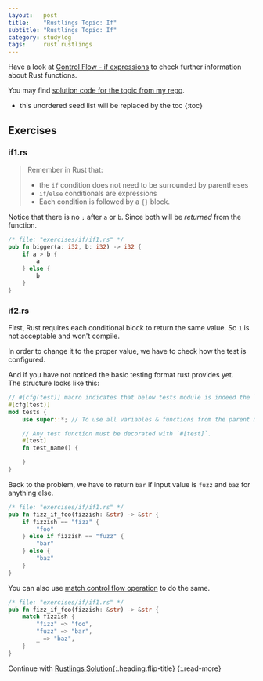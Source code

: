 ```yaml
---
layout:   post
title:    "Rustlings Topic: If"
subtitle: "Rustlings Topic: If"
category: studylog
tags:     rust rustlings
---
```


Have a look at [Control Flow - if expressions] to check further information about Rust functions.

You may find [solution code for the topic from my repo].

[Control Flow - if expressions]: https://doc.rust-lang.org/book/ch03-05-control-flow.html#if-expressions
[solution code for the topic from my repo]: https://github.com/LazyRen/rustlings-solution/tree/main/exercises/if

<!--more-->

* this unordered seed list will be replaced by the toc
{:toc}

## Exercises

### if1.rs

> Remember in Rust that:
>
> * the `if` condition does not need to be surrounded by parentheses
> * `if`/`else` conditionals are expressions
> * Each condition is followed by a `{}` block.

Notice that there is no `;` after `a` or `b`. Since both will be *returned* from the function.

```rust
/* file: "exercises/if/if1.rs" */
pub fn bigger(a: i32, b: i32) -> i32 {
    if a > b {
        a
    } else {
        b
    }
}
```

### if2.rs

First, Rust requires each conditional block to return the same value. So `1` is not acceptable and
won't compile.<br>

In order to change it to the proper value, we have to check how the test is configured.

And if you have not noticed the basic testing format rust provides yet.<br>
The structure looks like this:

```rust
// #[cfg(test)] macro indicates that below tests module is indeed the `test`.
#[cfg(test)]
mod tests {
    use super::*; // To use all variables & functions from the parent module.

    // Any test function must be decorated with `#[test]`.
    #[test]
    fn test_name() {

    }
}
```

Back to the problem, we have to return `bar` if input value is `fuzz` and `baz` for anything else.

```rust
/* file: "exercises/if/if1.rs" */
pub fn fizz_if_foo(fizzish: &str) -> &str {
    if fizzish == "fizz" {
        "foo"
    } else if fizzish == "fuzz" {
        "bar"
    } else {
        "baz"
    }
}
```

You can also use [match control flow operation] to do the same.

[match control flow operation]: https://doc.rust-lang.org/book/ch06-02-match.html

```rust
/* file: "exercises/if/if1.rs" */
pub fn fizz_if_foo(fizzish: &str) -> &str {
    match fizzish {
        "fizz" => "foo",
        "fuzz" => "bar",
        _ => "baz",
    }
}
```

Continue with [Rustlings Solution](rustlings){:.heading.flip-title}
{:.read-more}
